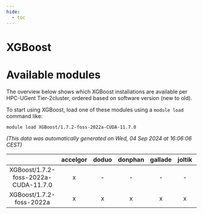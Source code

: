 ```yaml
---
hide:
  - toc
---
```


XGBoost
=======

# Available modules


The overview below shows which XGBoost installations are available per HPC-UGent Tier-2cluster, ordered based on software version (new to old).

To start using XGBoost, load one of these modules using a `module load` command like:

```shell
module load XGBoost/1.7.2-foss-2022a-CUDA-11.7.0
```

*(This data was automatically generated on Wed, 04 Sep 2024 at 16:06:06 CEST)*  

| |accelgor|doduo|donphan|gallade|joltik|shinx|skitty|
| :---: | :---: | :---: | :---: | :---: | :---: | :---: | :---: |
|XGBoost/1.7.2-foss-2022a-CUDA-11.7.0|x|-|-|-|-|-|-|
|XGBoost/1.7.2-foss-2022a|x|x|x|x|x|-|x|

